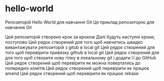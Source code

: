  # hello-world
Репозиторій Hello World для навчання Git
Це приклад репозиторію для навчання Git 

Цей репозиторій створено крок за кроком 
Далі будуть наступні кроки, поступово
Цей рядок створений для того щоб навчитись швидко вивантажувати репозиторій з gitub в local git
Цей рядок створений для того щоб перевірити привязку github в local git
Цей рядок створений для для того щоб створити нову гілку в локальному git і додати її до GitHub
Цей рядок створений щоб перевірити як можна повертатись до попередніх комітів
Цей рядок створений щоб перевірити як працює amend
Цей рядок створений щоб перевірити як працює rebase
